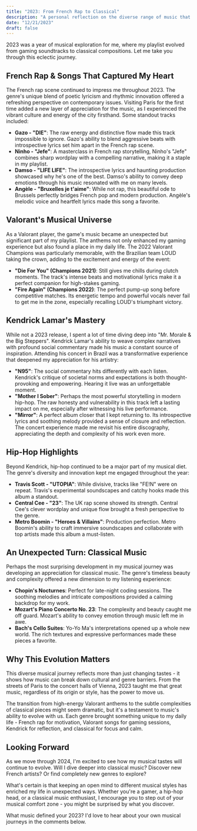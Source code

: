 ```yaml
---
title: "2023: From French Rap to Classical"
description: "A personal reflection on the diverse range of music that shaped my 2023 - exploring French rap, Valorant anthems, Kendrick Lamar's artistry, and my unexpected venture into classical music."
date: "12/21/2023"
draft: false
---
```


2023 was a year of musical exploration for me, where my playlist evolved from gaming soundtracks to classical compositions. Let me take you through this eclectic journey.

## French Rap & Songs That Captured My Heart

The French rap scene continued to impress me throughout 2023. The genre's unique blend of poetic lyricism and rhythmic innovation offered a refreshing perspective on contemporary issues. Visiting Paris for the first time added a new layer of appreciation for the music, as I experienced the vibrant culture and energy of the city firsthand. Some standout tracks included:

- **Gazo - "DIE"**: The raw energy and distinctive flow made this track impossible to ignore. Gazo's ability to blend aggressive beats with introspective lyrics set him apart in the French rap scene.
- **Ninho - "Jefe"**: A masterclass in French rap storytelling, Ninho's "Jefe" combines sharp wordplay with a compelling narrative, making it a staple in my playlist.
- **Damso - "LIFE LIFE"**: The introspective lyrics and haunting production showcased why he's one of the best. Damso's ability to convey deep emotions through his music resonated with me on many levels.
- **Angèle - "Bruxelles je t'aime"**: While not rap, this beautiful ode to Brussels perfectly bridges French pop and modern production. Angèle's melodic voice and heartfelt lyrics made this song a favorite.

## Valorant's Musical Universe

As a Valorant player, the game's music became an unexpected but significant part of my playlist. The anthems not only enhanced my gaming experience but also found a place in my daily life. The 2022 Valorant Champions was particularly memorable, with the Brazilian team LOUD taking the crown, adding to the excitement and energy of the event:

- **"Die For You" (Champions 2021)**: Still gives me chills during clutch moments. The track's intense beats and motivational lyrics make it a perfect companion for high-stakes gaming.
- **"Fire Again" (Champions 2022)**: The perfect pump-up song before competitive matches. Its energetic tempo and powerful vocals never fail to get me in the zone, especially recalling LOUD's triumphant victory.

## Kendrick Lamar's Mastery

While not a 2023 release, I spent a lot of time diving deep into "Mr. Morale & the Big Steppers". Kendrick Lamar's ability to weave complex narratives with profound social commentary made his music a constant source of inspiration. Attending his concert in Brazil was a transformative experience that deepened my appreciation for his artistry:

- **"N95"**: The social commentary hits differently with each listen. Kendrick's critique of societal norms and expectations is both thought-provoking and empowering. Hearing it live was an unforgettable moment.
- **"Mother I Sober"**: Perhaps the most powerful storytelling in modern hip-hop. The raw honesty and vulnerability in this track left a lasting impact on me, especially after witnessing his live performance.
- **"Mirror"**: A perfect album closer that I kept returning to. Its introspective lyrics and soothing melody provided a sense of closure and reflection. The concert experience made me revisit his entire discography, appreciating the depth and complexity of his work even more.

## Hip-Hop Highlights

Beyond Kendrick, hip-hop continued to be a major part of my musical diet. The genre's diversity and innovation kept me engaged throughout the year:

- **Travis Scott - "UTOPIA"**: While divisive, tracks like "FE!N" were on repeat. Travis's experimental soundscapes and catchy hooks made this album a standout.
- **Central Cee - "23"**: The UK rap scene showed its strength. Central Cee's clever wordplay and unique flow brought a fresh perspective to the genre.
- **Metro Boomin - "Heroes & Villains"**: Production perfection. Metro Boomin's ability to craft immersive soundscapes and collaborate with top artists made this album a must-listen.

## An Unexpected Turn: Classical Music

Perhaps the most surprising development in my musical journey was developing an appreciation for classical music. The genre's timeless beauty and complexity offered a new dimension to my listening experience:

- **Chopin's Nocturnes**: Perfect for late-night coding sessions. The soothing melodies and intricate compositions provided a calming backdrop for my work.
- **Mozart's Piano Concerto No. 23**: The complexity and beauty caught me off guard. Mozart's ability to convey emotion through music left me in awe.
- **Bach's Cello Suites**: Yo-Yo Ma's interpretations opened up a whole new world. The rich textures and expressive performances made these pieces a favorite.

## Why This Evolution Matters

This diverse musical journey reflects more than just changing tastes - it shows how music can break down cultural and genre barriers. From the streets of Paris to the concert halls of Vienna, 2023 taught me that great music, regardless of its origin or style, has the power to move us.

The transition from high-energy Valorant anthems to the subtle complexities of classical pieces might seem dramatic, but it's a testament to music's ability to evolve with us. Each genre brought something unique to my daily life - French rap for motivation, Valorant songs for gaming sessions, Kendrick for reflection, and classical for focus and calm.

## Looking Forward

As we move through 2024, I'm excited to see how my musical tastes will continue to evolve. Will I dive deeper into classical music? Discover new French artists? Or find completely new genres to explore?

What's certain is that keeping an open mind to different musical styles has enriched my life in unexpected ways. Whether you're a gamer, a hip-hop head, or a classical music enthusiast, I encourage you to step out of your musical comfort zone - you might be surprised by what you discover.

What music defined your 2023? I'd love to hear about your own musical journeys in the comments below. 
